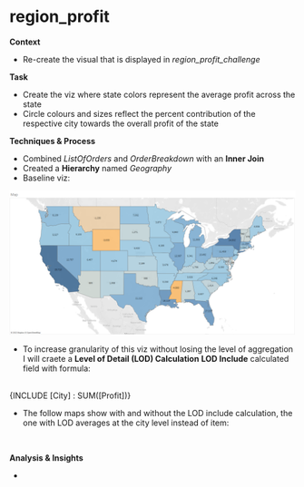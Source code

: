 # region_profit
**Context**

- Re-create the visual that is displayed in *region_profit_challenge*

**Task**

- Create the viz where state colors represent the average profit across the state
- Circle colours and sizes reflect the percent contribution of the respective city towards the overall profit of the state

**Techniques & Process**

- Combined *ListOfOrders* and *OrderBreakdown* with an **Inner Join**
- Created a **Hierarchy** named *Geography*
- Baseline viz:

![](https://github.com/latiful-hassan/region_profit/blob/main/region_profit_screenshots/baseline_viz.png)

- To increase granularity of this viz without losing the level of aggregation I will craete a **Level of Detail (LOD) Calculation**
**LOD Include** calculated field with formula: 
<br/>
{INCLUDE [City] : SUM([Profit])}

- The follow maps show with and without the LOD include calculation, the one with LOD averages at the city level instead of item:

![]()

**Analysis & Insights**

-
